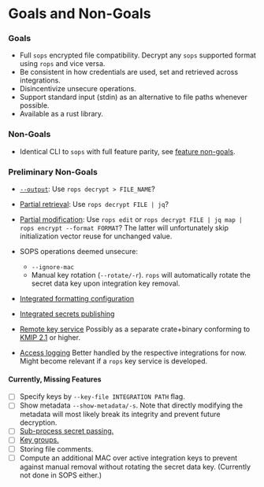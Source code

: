 # Goals and Non-Goals

### Goals

* Full `sops` encrypted file compatibility. Decrypt any `sops` supported format using `rops` and vice versa.
* Be consistent in how credentials are used, set and retrieved across integrations.
* Disincentivize unsecure operations.
* Support standard input (stdin) as an alternative to file paths whenever possible.
* Available as a rust library.

### Non-Goals

* Identical CLI to `sops` with full feature parity, see [feature non-goals](#preliminary-non-goals).

### Preliminary Non-Goals

- [`--output`](https://github.com/getsops/sops#217saving-output-to-a-file): Use `rops decrypt > FILE_NAME`?

- [Partial retrieval](https://github.com/getsops/sops#45extract-a-sub-part-of-a-document-tree): Use `rops decrypt FILE | jq`?

- [Partial modification](https://github.com/getsops/sops#46set-a-sub-part-in-a-document-tree): 
  Use `rops edit` or `rops decrypt FILE | jq map | rops encrypt --format FORMAT`? The latter will unfortunately skip initialization vector reuse for unchanged value.

- SOPS operations deemed unsecure:
  - `--ignore-mac`
  - Manual key rotation (`--rotate/-r`). `rops` will automatically rotate the secret data key upon integration key removal.

- [Integrated formatting configuration](https://github.com/getsops/sops#32json-and-json_binary-indentation)

- [Integrated secrets publishing](https://github.com/getsops/sops#219using-the-publish-command)

- [Remote key service](https://github.com/getsops/sops#215key-service) Possibly as a separate crate+binary conforming to [KMIP 2.1](https://en.wikipedia.org/wiki/Key_Management_Interoperability_Protocol) or higher.

- [Access logging](https://github.com/getsops/sops#216auditing) Better handled by the respective integrations for now. Might become relevant if a `rops` key service is developed.

#### Currently, Missing Features

- [ ] Specify keys by `--key-file INTEGRATION PATH` flag.
- [ ] Show metadata `--show-metadata/-s`. Note that directly modifying the metadata will most likely break its integrity and prevent future decryption.
- [ ] [Sub-process secret passing.](https://github.com/getsops/sops#218passing-secrets-to-other-processes)
- [ ] [Key groups.](https://github.com/getsops/sops#214key-groups)
- [ ] Storing file comments.
- [ ] Compute an additional MAC over active integration keys to prevent against manual removal without rotating the secret data key. (Currently not done in SOPS either.)
